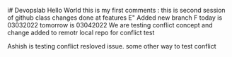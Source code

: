 i# Devopslab
Hello World 
this is my first comments :
this is second session of github class
changes done at features E"
Added new branch F
today is 03032022
tomorrow is 03042022
We are testing conflict concept and change added to remotr
local repo for conflict test

Ashish is testing conflict resloved issue.
some other way to test conflict


